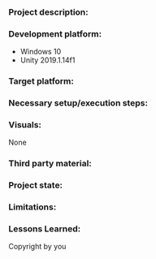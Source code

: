 ### Project description:

### Development platform:
+ Windows 10
+ Unity 2019.1.14f1

### Target platform:

### Necessary setup/execution steps:

### Visuals:
None

### Third party material:
### Project state:
### Limitations:
### Lessons Learned:
Copyright by you
